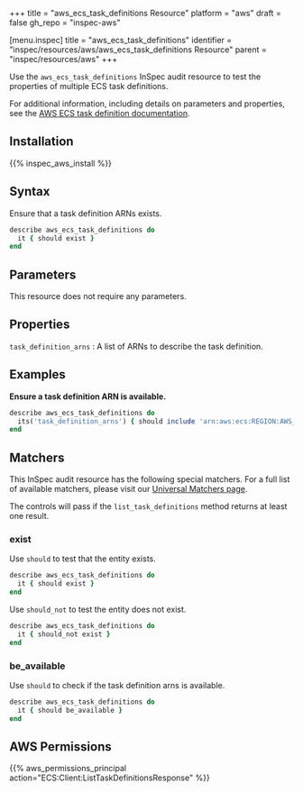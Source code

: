 +++
title = "aws_ecs_task_definitions Resource"
platform = "aws"
draft = false
gh_repo = "inspec-aws"

[menu.inspec]
title = "aws_ecs_task_definitions"
identifier = "inspec/resources/aws/aws_ecs_task_definitions Resource"
parent = "inspec/resources/aws"
+++

Use the `aws_ecs_task_definitions` InSpec audit resource to test the properties of multiple ECS task definitions.

For additional information, including details on parameters and properties, see the [AWS ECS task definition documentation](https://docs.aws.amazon.com/AWSCloudFormation/latest/UserGuide/aws-resource-ecs-taskdefinition.html).

## Installation

{{% inspec_aws_install %}}

## Syntax

Ensure that a task definition ARNs exists.

```ruby
describe aws_ecs_task_definitions do
  it { should exist }
end
```

## Parameters

This resource does not require any parameters.

## Properties

`task_definition_arns`
: A list of ARNs to describe the task definition.

## Examples

**Ensure a task definition ARN is available.**

```ruby
describe aws_ecs_task_definitions do
  its('task_definition_arns') { should include 'arn:aws:ecs:REGION:AWS_ACCOUNT_ID:task-definition/TASK_DEFINITION_ID' }
end
```

## Matchers

This InSpec audit resource has the following special matchers. For a full list of available matchers, please visit our [Universal Matchers page](https://www.inspec.io/docs/reference/matchers/).

The controls will pass if the `list_task_definitions` method returns at least one result.

### exist

Use `should` to test that the entity exists.

```ruby
describe aws_ecs_task_definitions do
  it { should exist }
end
```

Use `should_not` to test the entity does not exist.

```ruby
describe aws_ecs_task_definitions do
  it { should_not exist }
end
```

### be_available

Use `should` to check if the task definition arns is available.

```ruby
describe aws_ecs_task_definitions do
  it { should be_available }
end
```

## AWS Permissions

{{% aws_permissions_principal action="ECS:Client:ListTaskDefinitionsResponse" %}}
